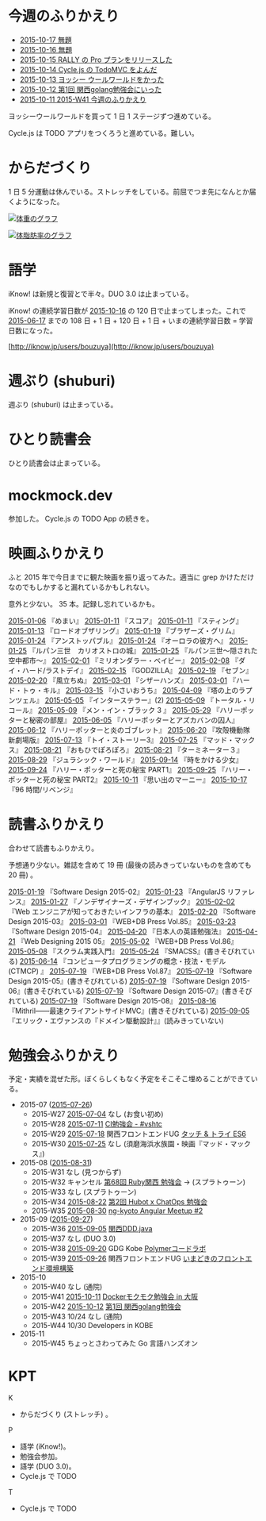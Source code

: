 # 今週のふりかえり

- [2015-10-17 無題][2015-10-17]
- [2015-10-16 無題][2015-10-16]
- [2015-10-15 RALLY の Pro プランをリリースした][2015-10-15]
- [2015-10-14 Cycle.js の TodoMVC をよんだ][2015-10-14]
- [2015-10-13 ヨッシー ウールワールドをかった][2015-10-13]
- [2015-10-12 第1回 関西golang勉強会にいった][2015-10-12]
- [2015-10-11 2015-W41 今週のふりかえり][2015-10-11]

ヨッシーウールワールドを買って 1 日 1 ステージずつ進めている。

Cycle.js は TODO アプリをつくろうと進めている。難しい。

# からだづくり

1 日 5 分運動は休んでいる。ストレッチをしている。前屈でつま先になんとか届くようになった。

[![体重のグラフ][graph-weight-img]][graph-weight-url]

[![体脂肪率のグラフ][graph-percent-img]][graph-percent-url]

# 語学

iKnow! は新規と復習とで半々。DUO 3.0 は止まっている。

iKnow! の連続学習日数が [2015-10-16][] の 120 日で止まってしまった。これで [2015-06-17][] までの 108 日 + 1 日 + 120 日 + 1 日 + いまの連続学習日数 = 学習日数になった。

[http://iknow.jp/users/bouzuya](http://iknow.jp/users/bouzuya)

# 週ぶり (shuburi)

週ぶり (shuburi) は止まっている。

# ひとり読書会

ひとり読書会は止まっている。

# mockmock.dev

参加した。 Cycle.js の TODO App の続きを。

# 映画ふりかえり

ふと 2015 年で今日までに観た映画を振り返ってみた。適当に grep かけただけなのでもしかすると漏れているかもしれない。

意外と少ない。 35 本。記録し忘れているかも。

[2015-01-06][] 『めまい』
[2015-01-11][] 『スコア』
[2015-01-11][] 『スティング』
[2015-01-13][] 『ロードオブザリング』
[2015-01-19][] 『ブラザーズ・グリム』
[2015-01-24][] 『アンストッパブル』
[2015-01-24][] 『オーロラの彼方へ』
[2015-01-25][] 『ルパン三世　カリオストロの城』
[2015-01-25][] 『ルパン三世〜隠された空中都市〜』
[2015-02-01][] 『ミリオンダラー・ベイビー』
[2015-02-08][] 『ダイ・ハード/ラストデイ』
[2015-02-15][] 『GODZILLA』
[2015-02-19][] 『セブン』
[2015-02-20][] 『風立ちぬ』
[2015-03-01][] 『シザーハンズ』
[2015-03-01][] 『ハード・トゥ・キル』
[2015-03-15][] 『小さいおうち』
[2015-04-09][] 『塔の上のラプンツェル』
[2015-05-05][] 『インターステラー』(2)
[2015-05-09][] 『トータル・リコール』
[2015-05-09][] 『メン・イン・ブラック 3 』
[2015-05-29][] 『ハリーポッターと秘密の部屋』
[2015-06-05][] 『ハリーポッターとアズカバンの囚人』
[2015-06-12][] 『ハリーポッターと炎のゴブレット』
[2015-06-20][] 『攻殻機動隊 新劇場版』
[2015-07-13][] 『トイ・ストーリー3』
[2015-07-25][] 『マッド・マックス』
[2015-08-21][] 『おもひでぽろぽろ』
[2015-08-21][] 『ターミネーター３』
[2015-08-29][] 『ジュラシック・ワールド』
[2015-09-14][] 『時をかける少女』
[2015-09-24][] 『ハリー・ポッターと死の秘宝 PART1』
[2015-09-25][] 『ハリー・ポッターと死の秘宝 PART2』
[2015-10-11][] 『思い出のマーニー』
[2015-10-17][] 『96 時間/リベンジ』

# 読書ふりかえり

合わせて読書もふりかえり。

予想通り少ない。雑誌を含めて 19 冊 (最後の読みきっていないものを含めても 20 冊) 。

[2015-01-19][] 『Software Design 2015-02』
[2015-01-23][] 『AngularJS リファレンス』
[2015-01-27][] 『ノンデザイナーズ・デザインブック』
[2015-02-02][] 『Web エンジニアが知っておきたいインフラの基本』
[2015-02-20][] 『Software Design 2015-03』
[2015-03-01][] 『WEB+DB Press Vol.85』
[2015-03-23][] 『Software Design 2015-04』
[2015-04-20][] 『日本人の英語勉強法』
[2015-04-21][] 『Web Designing 2015 05』
[2015-05-02][] 『WEB+DB Press Vol.86』
[2015-05-08][] 『スクラム実践入門』
[2015-05-24][] 『SMACSS』(書きそびれている)
[2015-06-14][] 『コンピュータプログラミングの概念・技法・モデル (CTMCP) 』
[2015-07-19][] 『WEB+DB Press Vol.87』
[2015-07-19][] 『Software Design 2015-05』(書きそびれている)
[2015-07-19][] 『Software Design 2015-06』(書きそびれている)
[2015-07-19][] 『Software Design 2015-07』(書きそびれている)
[2015-07-19][] 『Software Design 2015-08』
[2015-08-16][] 『Mithril――最速クライアントサイドMVC』(書きそびれている)
[2015-09-05][] 『エリック・エヴァンスの『ドメイン駆動設計』』(読みきっていない)

# 勉強会ふりかえり

予定・実績を混ぜた形。ぼくらしくもなく予定をそこそこ埋めることができている。

- 2015-07 ([2015-07-26][])
  - 2015-W27 [2015-07-04][] なし (お食い初め)
  - 2015-W28 [2015-07-11][] [CI勉強会 - #vshtc](https://vshtc.doorkeeper.jp/events/26853)
  - 2015-W29 [2015-07-18][] 関西フロントエンドUG [タッチ & トライ ES6](http://kfug.connpass.com/event/16279/)
  - 2015-W30 [2015-07-25][] なし (須磨海浜水族園・映画『マッド・マックス』)
- 2015-08 ([2015-08-31][])
  - 2015-W31 なし (見つからず)
  - 2015-W32 キャンセル [第68回 Ruby関西 勉強会](https://rubykansai.doorkeeper.jp/events/25693) → (スプラトゥーン)
  - 2015-W33 なし (スプラトゥーン)
  - 2015-W34 [2015-08-22][] [第2回 Hubot x ChatOps 勉強会](http://hubot-chatops.connpass.com/event/17902/)
  - 2015-W35 [2015-08-30][] [ng-kyoto Angular Meetup #2](http://ng-kyoto.connpass.com/event/17663/)
- 2015-09 ([2015-09-27][])
  - 2015-W36 [2015-09-05][] [関西DDD.java](http://kansaiddd.connpass.com/event/17737/)
  - 2015-W37 なし (DUO 3.0)
  - 2015-W38 [2015-09-20][] GDG Kobe [Polymerコードラボ](https://plus.google.com/u/1/events/cugkughq77gn65mvvske9q7145c)
  - 2015-W39 [2015-09-26][] 関西フロントエンドUG [いまどきのフロントエンド環境構築](http://kfug.connpass.com/event/17849/)
- 2015-10
  - 2015-W40 なし (通院)
  - 2015-W41 [2015-10-11][] [Dockerモクモク勉強会 in 大阪](http://connpass.com/event/20977/)
  - 2015-W42 [2015-10-12][] [第1回 関西golang勉強会](http://kug2.connpass.com/event/20497/)
  - 2015-W43 10/24 なし (通院)
  - 2015-W44 10/30 Developers in KOBE
- 2015-11
  - 2015-W45 ちょっとさわってみた Go 言語ハンズオン

# KPT

K

- からだづくり (ストレッチ) 。

P

- 語学 (iKnow!)。
- 勉強会参加。
- 語学 (DUO 3.0)。
- Cycle.js で TODO

T

- Cycle.js で TODO

[graph-percent-img]: http://graph.hatena.ne.jp/bouzuya/graph?graphname=percent&startdate=2015-01-01&enddate=2015-10-19
[graph-percent-url]: http://graph.hatena.ne.jp/bouzuya/percent/?startdate=2015-01-01&enddate=2015-10-19
[graph-weight-img]: http://graph.hatena.ne.jp/bouzuya/graph?graphname=weight&startdate=2015-01-01&enddate=2015-10-19
[graph-weight-url]: http://graph.hatena.ne.jp/bouzuya/weight/?startdate=2015-01-01&enddate=2015-10-19
[2015-01-06]: http://blog.bouzuya.net/2015/01/06/
[2015-01-11]: http://blog.bouzuya.net/2015/01/11/
[2015-01-13]: http://blog.bouzuya.net/2015/01/13/
[2015-01-19]: http://blog.bouzuya.net/2015/01/19/
[2015-01-23]: http://blog.bouzuya.net/2015/01/23/
[2015-01-24]: http://blog.bouzuya.net/2015/01/24/
[2015-01-25]: http://blog.bouzuya.net/2015/01/25/
[2015-01-27]: http://blog.bouzuya.net/2015/01/27/
[2015-02-01]: http://blog.bouzuya.net/2015/02/01/
[2015-02-02]: http://blog.bouzuya.net/2015/02/02/
[2015-02-08]: http://blog.bouzuya.net/2015/02/08/
[2015-02-15]: http://blog.bouzuya.net/2015/02/15/
[2015-02-19]: http://blog.bouzuya.net/2015/02/19/
[2015-02-20]: http://blog.bouzuya.net/2015/02/20/
[2015-03-01]: http://blog.bouzuya.net/2015/03/01/
[2015-03-15]: http://blog.bouzuya.net/2015/03/15/
[2015-03-23]: http://blog.bouzuya.net/2015/03/23/
[2015-04-09]: http://blog.bouzuya.net/2015/04/09/
[2015-04-20]: http://blog.bouzuya.net/2015/04/20/
[2015-04-21]: http://blog.bouzuya.net/2015/04/21/
[2015-05-02]: http://blog.bouzuya.net/2015/05/02/
[2015-05-05]: http://blog.bouzuya.net/2015/05/05/
[2015-05-08]: http://blog.bouzuya.net/2015/05/08/
[2015-05-09]: http://blog.bouzuya.net/2015/05/09/
[2015-05-24]: http://blog.bouzuya.net/2015/05/24/
[2015-05-29]: http://blog.bouzuya.net/2015/05/29/
[2015-06-05]: http://blog.bouzuya.net/2015/06/05/
[2015-06-12]: http://blog.bouzuya.net/2015/06/12/
[2015-06-14]: http://blog.bouzuya.net/2015/06/14/
[2015-06-17]: http://blog.bouzuya.net/2015/06/17/
[2015-06-20]: http://blog.bouzuya.net/2015/06/20/
[2015-07-04]: http://blog.bouzuya.net/2015/07/04/
[2015-07-11]: http://blog.bouzuya.net/2015/07/11/
[2015-07-13]: http://blog.bouzuya.net/2015/07/13/
[2015-07-18]: http://blog.bouzuya.net/2015/07/18/
[2015-07-19]: http://blog.bouzuya.net/2015/07/19/
[2015-07-25]: http://blog.bouzuya.net/2015/07/25/
[2015-07-26]: http://blog.bouzuya.net/2015/07/26/
[2015-08-16]: http://blog.bouzuya.net/2015/08/16/
[2015-08-21]: http://blog.bouzuya.net/2015/08/21/
[2015-08-22]: http://blog.bouzuya.net/2015/08/22/
[2015-08-29]: http://blog.bouzuya.net/2015/08/29/
[2015-08-30]: http://blog.bouzuya.net/2015/08/30/
[2015-08-31]: http://blog.bouzuya.net/2015/08/31/
[2015-09-05]: http://blog.bouzuya.net/2015/09/05/
[2015-09-14]: http://blog.bouzuya.net/2015/09/14/
[2015-09-20]: http://blog.bouzuya.net/2015/09/20/
[2015-09-24]: http://blog.bouzuya.net/2015/09/24/
[2015-09-25]: http://blog.bouzuya.net/2015/09/25/
[2015-09-26]: http://blog.bouzuya.net/2015/09/26/
[2015-09-27]: http://blog.bouzuya.net/2015/09/27/
[2015-10-11]: http://blog.bouzuya.net/2015/10/11/
[2015-10-12]: http://blog.bouzuya.net/2015/10/12/
[2015-10-13]: http://blog.bouzuya.net/2015/10/13/
[2015-10-14]: http://blog.bouzuya.net/2015/10/14/
[2015-10-15]: http://blog.bouzuya.net/2015/10/15/
[2015-10-16]: http://blog.bouzuya.net/2015/10/16/
[2015-10-17]: http://blog.bouzuya.net/2015/10/17/
